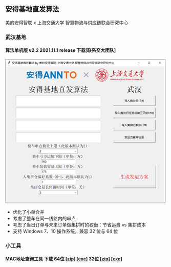 ## 安得基地直发算法 
美的安得智联 x 上海交通大学 智慧物流与供应链联合研究中心

### 武汉基地
#### 算法单机版 v2.2 2021.11.1 release 下载[联系交大团队] <!--[[第1部分]](./wuhan/v2/基地直发算法_v2.2.z01) [[第2部分]](./wuhan/v2/基地直发算法_v2.2.zip)-->
![img](./wuhan/v2/GUI_v2.2_500x448.png)
* 优化了小单合并
* 考虑了整车在同一线路内的串点
* 考虑了当日订单与未来订单做集拼时的权衡：节省运费 vs 集拼成本
* 支持 Windows 7、10 操作系统，兼容 32 位与 64 位


### 小工具
#### MAC地址查询工具 下载 64位 [[zip]](./MAC地址查询工具.zip) [[exe]](./MAC地址查询工具.exe) 32位 [[zip]](./MAC地址查询工具[兼容版].zip) [[exe]](./MAC地址查询工具[兼容版].exe)
